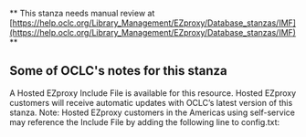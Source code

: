 ** This stanza needs manual review at [https://help.oclc.org/Library_Management/EZproxy/Database_stanzas/IMF](https://help.oclc.org/Library_Management/EZproxy/Database_stanzas/IMF) **

## Some of OCLC's notes for this stanza

A Hosted EZproxy Include File is available for this resource. Hosted EZproxy customers will receive automatic updates with OCLC&rsquo;s latest version of this stanza. Note: Hosted EZproxy customers in the Americas using self-service may reference the Include File by adding the following line to config.txt:

&nbsp;
